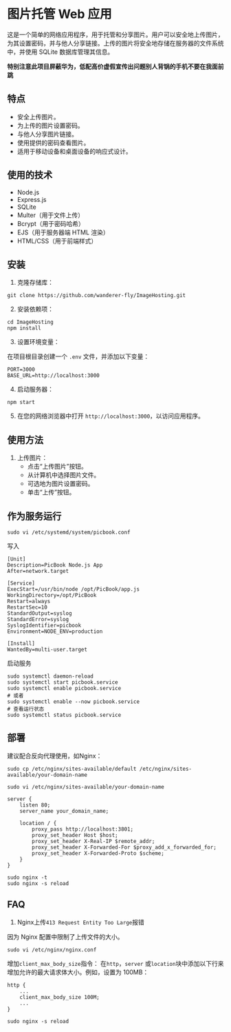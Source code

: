 # 图片托管 Web 应用

这是一个简单的网络应用程序，用于托管和分享图片。用户可以安全地上传图片，为其设置密码，并与他人分享链接。上传的图片将安全地存储在服务器的文件系统中，并使用 SQLite 数据库管理其信息。

**特别注意此项目屏蔽华为，低配高价虚假宣传出问题别人背锅的手机不要在我面前跳**

## 特点

- 安全上传图片。
- 为上传的图片设置密码。
- 与他人分享图片链接。
- 使用提供的密码查看图片。
- 适用于移动设备和桌面设备的响应式设计。

## 使用的技术

- Node.js
- Express.js
- SQLite
- Multer（用于文件上传）
- Bcrypt（用于密码哈希）
- EJS（用于服务器端 HTML 渲染）
- HTML/CSS（用于前端样式）

## 安装

1. 克隆存储库：

```
git clone https://github.com/wanderer-fly/ImageHosting.git
```


2. 安装依赖项：

```
cd ImageHosting
npm install
```


3. 设置环境变量：

在项目根目录创建一个 `.env` 文件，并添加以下变量：

```
PORT=3000
BASE_URL=http://localhost:3000
```


4. 启动服务器：

```
npm start
```


5. 在您的网络浏览器中打开 `http://localhost:3000`，以访问应用程序。

## 使用方法

1. 上传图片：
   - 点击“上传图片”按钮。
   - 从计算机中选择图片文件。
   - 可选地为图片设置密码。
   - 单击“上传”按钮。

## 作为服务运行

```
sudo vi /etc/systemd/system/picbook.conf
```

写入

```
[Unit]
Description=PicBook Node.js App
After=network.target

[Service]
ExecStart=/usr/bin/node /opt/PicBook/app.js
WorkingDirectory=/opt/PicBook
Restart=always
RestartSec=10
StandardOutput=syslog
StandardError=syslog
SyslogIdentifier=picbook
Environment=NODE_ENV=production

[Install]
WantedBy=multi-user.target
```

启动服务

```
sudo systemctl daemon-reload
sudo systemctl start picbook.service
sudo systemctl enable picbook.service
# 或者
sudo systemctl enable --now picbook.service
# 查看运行状态
sudo systemctl status picbook.service
```

## 部署

建议配合反向代理使用，如Nginx：

```
sudo cp /etc/nginx/sites-available/default /etc/nginx/sites-available/your-domain-name
```

```
sudo vi /etc/nginx/sites-available/your-domain-name
```

```
server {
    listen 80;
    server_name your_domain_name;

    location / {
        proxy_pass http://localhost:3801;
        proxy_set_header Host $host;
        proxy_set_header X-Real-IP $remote_addr;
        proxy_set_header X-Forwarded-For $proxy_add_x_forwarded_for;
        proxy_set_header X-Forwarded-Proto $scheme;
    }
}
```

```
sudo nginx -t
sudo nginx -s reload
```

## FAQ

1. Nginx上传`413 Request Entity Too Large`报错

因为 Nginx 配置中限制了上传文件的大小。

```
sudo vi /etc/nginx/nginx.conf
```

增加`client_max_body_size`指令： 在`http`，`server` 或`location`块中添加以下行来增加允许的最大请求体大小。例如，设置为 100MB：
```
http {
    ...
    client_max_body_size 100M;
    ...
}
```


```
sudo nginx -s reload
```